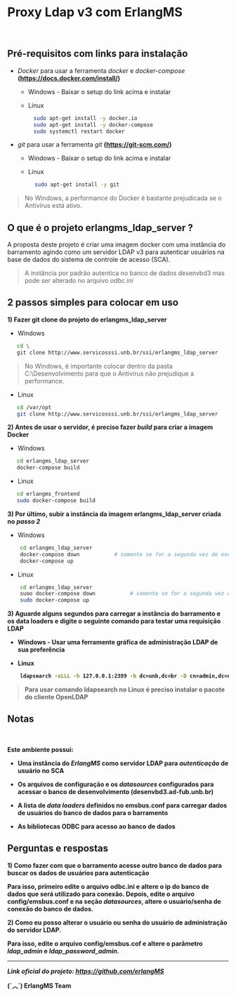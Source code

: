 # Proxy Ldap v3 com ErlangMS

<br>

## Pré-requisitos com links para instalação

- *Docker* para usar a ferramenta *docker* e *docker-compose* **(https://docs.docker.com/install/)**

    * Windows  - Baixar o setup do link acima e instalar

    * Linux
    ```bash
         sudo apt-get install -y docker.io
         sudo apt-get install -y docker-compose
         sudo systemctl restart docker
    ```



- *git* para usar a ferramenta *git*  **(https://git-scm.com/)**

    * Windows  - Baixar o setup do link acima e instalar

    * Linux
         ```bash
           sudo apt-get install -y git
        ```


> No Windows, a performance do Docker é bastante prejudicada se o Antivírus está ativo.



## O que é o projeto erlangms_ldap_server ?

A proposta deste projeto é criar uma imagem docker com uma instância do 
barramento agindo como um servidor LDAP v3 para autenticar usuários na base de dados do sistema de controle de acesso (SCA).

> A instância por padrão autentica no banco de dados desenvbd3 mas pode ser alterado no arquivo *odbc.ini*



## 2 passos simples para colocar em uso


<b> 1) Fazer git clone do projeto do erlangms_ldap_server</b>


- Windows
```bash
   cd \
   git clone http://www.servicosssi.unb.br/ssi/erlangms_ldap_server
```

> No Windows, é importante colocar dentro da pasta C:\Desenvolvimento para que o Antivírus não prejudique a performance.

- Linux
```bash
   cd /var/opt
   git clone http://www.servicosssi.unb.br/ssi/erlangms_ldap_server
```


<b>2) Antes de usar o servidor, é preciso fazer *build* para criar a imagem Docker</b>


- Windows
```bash
   cd erlangms_ldap_server
   docker-compose build 
```

- Linux
```bash
   cd erlangms_frontend
   sudo docker-compose build 
```


<b>3) Por último, subir a instância da imagem **erlangms_ldap_server** criada no *passo 2* </b>


- Windows
```bash
    cd erlangms_ldap_server
    docker-compose down           # somente se for a segunda vez de execução para ter certeza que está parado
    docker-compose up
```

- Linux
```bash
    cd erlangms_ldap_server
    suoo docker-compose down           # somente se for a segunda vez de execução para ter certeza que está parado
    sudo docker-compose up
```


<b>3) Aguarde alguns segundos para carregar a instância do barramento e os data loaders e digite o seguinte comando para testar uma requisição LDAP


- Windows - Usar uma ferramente gráfica de administração LDAP de sua preferência

- Linux
```bash
    ldapsearch -xLLL -h 127.0.0.1:2389 -b dc=unb,dc=br -D cn=admin,dc=unb,dc=br uid=geral -w 123456
```

> Para usar comando ldapsearch no Linux é preciso instalar o pacote do cliente OpenLDAP


## Notas

<br>

Este ambiente possui:
 

* Uma instância do *ErlangMS* como servidor LDAP para *autenticação* de usuário no SCA

* Os arquivos de configuração e os *datasources* configurados para acessar o banco de desenvolvimento (desenvbd3.ad-fub.unb.br)

* A lista de *data loaders* definidos no emsbus.conf para carregar dados de usuários do banco de dados para o barramento

* As bibliotecas ODBC para acesso ao banco de dados


## Perguntas e respostas

<b> 1) Como fazer com que o barramento acesse outro banco de dados para buscar os dados de usuários para autenticação</b>

Para isso, primeiro edite o arquivo odbc.ini e altere o ip do banco de dados que será utilizado para conexão. Depois, edite o arquivo config/emsbus.conf e
na seção *datasources*, altere o usuário/senha de conexão do banco de dados.


<b> 2) Como eu posso alterar o usuário ou senha do usuário de administração do servidor LDAP.</b>

Para isso, edite o arquivo config/emsbus.cof e altere o parâmetro *ldap_admin* e *ldap_password_admin*.



---

*Link oficial do projeto: https://github.com/erlangMS*

**(`︿´)   ErlangMS Team**
